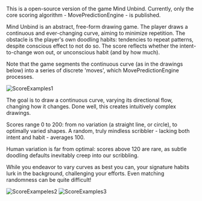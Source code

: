 This is a open-source version of the game Mind Unbind. Currently, only the core scoring algorithm - MovePredictionEngine - is published.

Mind Unbind is an abstract, free-form drawing game. The player draws a continuous and ever-changing curve, aiming to minimize repetition.
The obstacle is the player's own doodling habits: tendencies to repeat patterns, despite conscious effect to not do so. 
The score reflects whether the intent-to-change won out, or unconscious habit (and by how much). 

Note that the game segments the continuous curve (as in the drawings below) into a series of discrete 'moves', which MovePredictionEngine processes. 

![ScoreExamples1](https://github.com/user-attachments/assets/9e9a3438-3b29-4fa6-bbc3-2c9c2bfe2bfc)

The goal is to draw a continuous curve, varying its directional flow, changing how it changes. Done well, this creates intuitively complex drawings.

Scores range 0 to 200: from no variation (a straight line, or circle), to optimally varied shapes. A random, truly mindless scribbler - lacking both intent and habit - averages 100.

Human variation is far from optimal: scores above 120 are rare, as subtle doodling defaults inevitably creep into our scribbling.

While you endeavor to vary curves as best you can, your signature habits lurk in the background, challenging your efforts. Even matching randomness can be quite difficult!

![ScoreExampeles2](https://github.com/user-attachments/assets/4eb274db-d709-40cd-b6be-008c2966efe6)
![ScoreExamples3](https://github.com/user-attachments/assets/c40513c1-b1be-43a8-9ba3-40d932432232)

